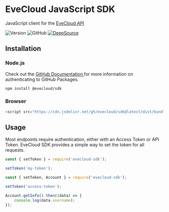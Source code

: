 # EveCloud JavaScript SDK

JavaScript client for the [EveCloud API](https://docs.evecloud.xyz/reference/api)

![Version](https://img.shields.io/github/package-json/v/evecloud/sdk)
![GitHub](https://img.shields.io/github/license/EveCloud/sdk)
[![DeepSource](https://app.deepsource.com/gh/EveCloud/sdk.svg/?label=Issues&token=_Vn3wXUTEY0WgVsyE3UOtrg8)](https://app.deepsource.com/gh/EveCloud/sdk/)

## Installation

### Node.js

Check out the [GitHub Documentation
](https://docs.github.com/en/packages/working-with-a-github-packages-registry/working-with-the-npm-registry#authenticating-to-github-packages) for more information on authenticating to GitHub Packages.

```bash
npm install @evecloud/sdk
```

### Browser

```js
<script src="https://cdn.jsdelivr.net/gh/evecloud/sdk@latest/dist/bundle.js"></script>
```

## Usage

Most endpoints require authentication, either with an Access Token or API Token. 
EveCloud SDK provides a simple way to set the token for all requests.

```js
const { setToken } = require('evecloud-sdk');

setToken('my-token');
```

```js
const { setToken, Account } = require('evecloud-sdk');

setToken('access-token');

Account.getInfo().then((data) => {
    console.log(data.username);
});
```